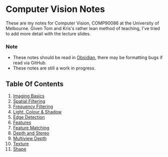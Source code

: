 # Computer Vision Notes
These are my notes for Computer Vision, COMP90086 at the University of Melbourne. Given Tom and Kris's rather lean method of teaching, I've tried to add more detail with the lecture slides.

### Note
- These notes should be read in [Obsidian](https://obsidian.md/), there may be formatting bugs if read via GitHub.
- These notes are still a work in progress.

## Table Of Contents
1. [Imaging Basics](imaging_basics.md)
2. [Spatial Filtering](spatial_filtering.md)
3. [Frequency Filtering](frequency_filtering.md)
4. [Light, Colour & Shadow](light.md)
5. [Edge Detection](edges.md)
10. [Features](features.md)
11. [Feature Matching](feature_matching.md)
12. [Depth and Stereo](depth_and_stereo.md)
13. [Multiview Depth](multiview_depth.md)
14. [Texture](texture.md)
15. [Shape](shape.md)